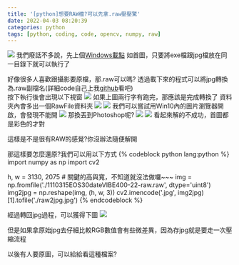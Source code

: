 ```yaml
---
title: '[python]想要RAW檔?可以先拿.raw壓壓驚'
date: 2022-04-03 08:20:39
categories: python
tags: [python, coding, code, opencv, numpy, raw]
---
```

![](https://photos.smugmug.com/photos/i-S37M65H/0/ef628152/O/i-S37M65H.png)
我們廢話不多說，先上個[Windows載點](https://github.com/leeyaowen/jpg2raw/releases)
如首圖，只要將exe檔跟jpg檔放在同一目錄下就可以執行了
<!--more-->
好像很多人喜歡跟攝影要原檔，那.raw可以嗎?
透過載下來的程式可以將jpg轉換為.raw副檔名(詳細code自己上我[github](https://github.com/leeyaowen/jpg2raw/blob/main/jpg2raw.py)看吧)  
按下執行後會出現以下視窗
![](https://photos.smugmug.com/photos/i-F6VhFxn/0/b9bbe724/O/i-F6VhFxn.png)
如果上圖兩行字有跑完，那應該是完成轉換了
資料夾內會多出一個RawFile資料夾
![](https://photos.smugmug.com/photos/i-CJWfRsT/0/c64feca8/O/i-CJWfRsT.png)
![](https://photos.smugmug.com/photos/i-DcGdrrd/0/22692647/O/i-DcGdrrd.png)
我們可以嘗試用Win10內的圖片瀏覽器開啟，會發現不能開
![](https://photos.smugmug.com/photos/i-HfmFw5v/0/43845256/O/i-HfmFw5v.png)
那換丟到Photoshop呢?
![](https://photos.smugmug.com/photos/i-Hm6Rj2d/0/b5ffed91/O/i-Hm6Rj2d.png)
![](https://photos.smugmug.com/photos/i-GZh9Msr/0/84ea6975/O/i-GZh9Msr.png)
看起來解的不成功，首圖都是彩色的才對

這樣是不是很有RAW的感覺?你沒辦法隨便解開

那這樣要怎麼還原?我們可以用以下方式
{% codeblock python lang:python %}
import numpy as np
import cv2

h, w = 3130, 2075 # 關鍵的高與寬，不知道就沒法做囉~~~
img = np.fromfile('./1110315EOS30dateVIBE400-22-raw.raw', dtype='uint8')
img2jpg = np.reshape(img, (h, w, 3))
cv2.imencode('.jpg', img2jpg)[1].tofile('./raw2jpg.jpg')
{% endcodeblock %}

經過轉回jpg過程，可以獲得下圖
![](https://photos.smugmug.com/photos/i-CWzmDMw/0/dafc4518/X4/i-CWzmDMw-X4.jpg)

但是如果拿原始jpg去仔細比較RGB數值會有些微差異，因為存jpg就是要走一次壓縮流程

以後有人要原圖，可以給給看這種檔案?
